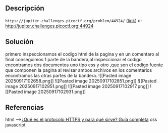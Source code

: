 ## Descripción
`https://jupiter.challenges.picoctf.org/problem/44924/` ([link](https://jupiter.challenges.picoctf.org/problem/44924/)) or http://jupiter.challenges.picoctf.org:44924

## Solución
primero inspeccionamos el codigo html de la pagina y en un comentaro al final conseguimos 1 parte de la bandera,al inspeccionar el codigo encontramos dos documentos uno tipo  css y otro ,que son el codigo fuente que componen la pagina al revisar ambos archivos en los comentarios encontramos las otras partes de la bandera.
![[Pasted image 20250917102658.png]]
![[Pasted image 20250917102851.png]]
![[Pasted image 20250917102951.png]]
![[Pasted image 20250917102917.png]]
![[Pasted image 20250917102931.png]]
## Referencias
html -->[¿Qué es el protocolo HTTPS y para qué sirve? Guía completa](https://www.siteground.es/blog/que-es-https-y-para-que-sirve-guia-completa/)
css
javascript
